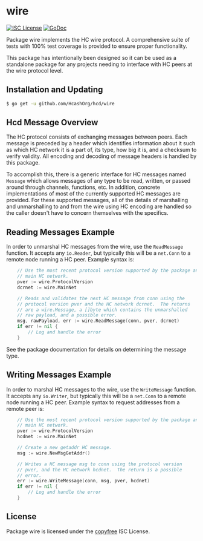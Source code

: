 wire
====

[![ISC License](http://img.shields.io/badge/license-ISC-blue.svg)](http://copyfree.org)
[![GoDoc](https://img.shields.io/badge/godoc-reference-blue.svg)](http://godoc.org/github.com/HcashOrg/hcd/wire)

Package wire implements the HC wire protocol.  A comprehensive suite of
tests with 100% test coverage is provided to ensure proper functionality.

This package has intentionally been designed so it can be used as a standalone
package for any projects needing to interface with HC peers at the wire
protocol level.

## Installation and Updating

```bash
$ go get -u github.com/HcashOrg/hcd/wire
```

## Hcd Message Overview

The HC protocol consists of exchanging messages between peers. Each message
is preceded by a header which identifies information about it such as which
HC network it is a part of, its type, how big it is, and a checksum to
verify validity. All encoding and decoding of message headers is handled by this
package.

To accomplish this, there is a generic interface for HC messages named
`Message` which allows messages of any type to be read, written, or passed
around through channels, functions, etc. In addition, concrete implementations
of most of the currently supported HC messages are provided. For these
supported messages, all of the details of marshalling and unmarshalling to and
from the wire using HC encoding are handled so the caller doesn't have to
concern themselves with the specifics.

## Reading Messages Example

In order to unmarshal HC messages from the wire, use the `ReadMessage`
function. It accepts any `io.Reader`, but typically this will be a `net.Conn`
to a remote node running a HC peer.  Example syntax is:

```Go
	// Use the most recent protocol version supported by the package and the
	// main HC network.
	pver := wire.ProtocolVersion
	dcrnet := wire.MainNet

	// Reads and validates the next HC message from conn using the
	// protocol version pver and the HC network dcrnet.  The returns
	// are a wire.Message, a []byte which contains the unmarshalled
	// raw payload, and a possible error.
	msg, rawPayload, err := wire.ReadMessage(conn, pver, dcrnet)
	if err != nil {
		// Log and handle the error
	}
```

See the package documentation for details on determining the message type.

## Writing Messages Example

In order to marshal HC messages to the wire, use the `WriteMessage`
function. It accepts any `io.Writer`, but typically this will be a `net.Conn`
to a remote node running a HC peer. Example syntax to request addresses
from a remote peer is:

```Go
	// Use the most recent protocol version supported by the package and the
	// main HC network.
	pver := wire.ProtocolVersion
	hcdnet := wire.MainNet

	// Create a new getaddr HC message.
	msg := wire.NewMsgGetAddr()

	// Writes a HC message msg to conn using the protocol version
	// pver, and the HC network hcdnet.  The return is a possible
	// error.
	err := wire.WriteMessage(conn, msg, pver, hcdnet)
	if err != nil {
		// Log and handle the error
	}
```

## License

Package wire is licensed under the [copyfree](http://copyfree.org) ISC
License.
